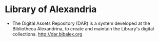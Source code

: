 # Library of Alexandria

- The Digital Assets Repository (DAR) is a system developed at the Bibliotheca Alexandrina, to create and maintain the Library's digital collections. http://dar.bibalex.org